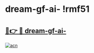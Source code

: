 # dream-gf-ai- !rmf51

# <h2><a href="https://mlnywn.esa.edu.pl?title=dream-gf-ai-&ref=rmf51">🔗👉 🔴 dream-gf-ai-</a></h2>

[![acn](https://github.com/user-attachments/assets/0f9c940e-d8b0-45ae-aac7-cd30a18b3e1c)](https://mlnywn.esa.edu.pl?title=dream-gf-ai-&ref=rmf51)

